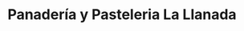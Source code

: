 ---
title: "Panadería y Pasteleria La Llanada"
url: /guarenas/panaderia-y-pasteleria-la-llanada/
shop: Bäckerei
---